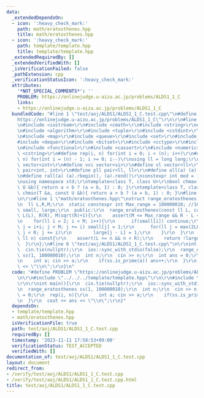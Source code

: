 ```yaml
---
data:
  _extendedDependsOn:
  - icon: ':heavy_check_mark:'
    path: math/eratosthenes.hpp
    title: math/eratosthenes.hpp
  - icon: ':heavy_check_mark:'
    path: template/template.hpp
    title: template/template.hpp
  _extendedRequiredBy: []
  _extendedVerifiedWith: []
  _isVerificationFailed: false
  _pathExtension: cpp
  _verificationStatusIcon: ':heavy_check_mark:'
  attributes:
    '*NOT_SPECIAL_COMMENTS*': ''
    PROBLEM: https://onlinejudge.u-aizu.ac.jp/problems/ALDS1_1_C
    links:
    - https://onlinejudge.u-aizu.ac.jp/problems/ALDS1_1_C
  bundledCode: "#line 1 \"test/aoj/ALDS1/ALDS1_1_C.test.cpp\"\n#define PROBLEM \"\
    https://onlinejudge.u-aizu.ac.jp/problems/ALDS1_1_C\"\r\n\r\n#line 1 \"template/template.hpp\"\
    \n#include <iostream>\r\n#include <cmath>\r\n#include <string>\r\n#include <vector>\r\
    \n#include <algorithm>\r\n#include <tuple>\r\n#include <cstdint>\r\n#include <cstdio>\r\
    \n#include <map>\r\n#include <queue>\r\n#include <set>\r\n#include <stack>\r\n\
    #include <deque>\r\n#include <bitset>\r\n#include <cctype>\r\n#include <climits>\r\
    \n#include <functional>\r\n#include <cassert>\r\n#include <numeric>\r\n#include\
    \ <cstring>\r\n#define rep(i, n) for(int i = 0; i < (n); i++)\r\n#define per(i,\
    \ n) for(int i = (n) - 1; i >= 0; i--)\r\nusing ll = long long;\r\n#define vi\
    \ vector<int>\r\n#define vvi vector<vi>\r\n#define vl vector<ll>\r\n#define pii\
    \ pair<int, int>\r\n#define pll pair<ll, ll>\r\n#define all(a) (a).begin(), (a).end()\r\
    \n#define rall(a) (a).rbegin(), (a).rend()\r\nconstexpr int mod = 1000000007;\r\
    \nusing namespace std;\r\ntemplate<class T, class U>\r\nbool chmax(T &a, const\
    \ U &b){ return a < b ? (a = b, 1) : 0; }\r\ntemplate<class T, class U>\r\nbool\
    \ chmin(T &a, const U &b){ return a > b ? (a = b, 1) : 0; }\n#line 4 \"test/aoj/ALDS1/ALDS1_1_C.test.cpp\"\
    \n\r\n#line 1 \"math/eratosthenes.hpp\"\nstruct range_eratosthenes {\r\n  private:\r\
    \n  ll L,R,M;\r\n  static constexpr int Max_range = 100000010; //10^8\r\n  bitset<Max_range>\
    \ small, large;\r\n  public:\r\n  range_eratosthenes(const ll L, const ll R) :\
    \ L(L), R(R), M(sqrt(R)+1){\r\n    assert(M <= Max_range && R - L <= Max_range);\r\
    \n    for(ll i = 2; i < M; i++){\r\n      if(small[i]) continue;\r\n      for(ll\
    \ j = i+i; j < M; j += i) small[j] = 1;\r\n      for(ll j = max(2LL, (L+i-1)/i)*i;\
    \ j < R; j += i)\r\n        large[j - L] = 1;\r\n    }\r\n  }\r\n  bool is_prime(const\
    \ ll n) const{\r\n    assert(L <= n && n < R);\r\n    return !large[n - L];\r\n\
    \  }\r\n};\n#line 6 \"test/aoj/ALDS1/ALDS1_1_C.test.cpp\"\n\r\nint main(){\r\n\
    \  cin.tie(nullptr);\r\n  ios::sync_with_stdio(false);\r\n  range_eratosthenes\
    \ ss(1, 100000010);\r\n  int n;\r\n  cin >> n;\r\n  int ans = 0;\r\n  rep(i, n){\r\
    \n    int a; cin >> a;\r\n    if(ss.is_prime(a)) ans++;\r\n  }\r\n  cout << ans\
    \ << \"\\n\";\r\n}\n"
  code: "#define PROBLEM \"https://onlinejudge.u-aizu.ac.jp/problems/ALDS1_1_C\"\r\
    \n\r\n#include \"../../../template/template.hpp\"\r\n\r\n#include \"../../../math/eratosthenes.hpp\"\
    \r\n\r\nint main(){\r\n  cin.tie(nullptr);\r\n  ios::sync_with_stdio(false);\r\
    \n  range_eratosthenes ss(1, 100000010);\r\n  int n;\r\n  cin >> n;\r\n  int ans\
    \ = 0;\r\n  rep(i, n){\r\n    int a; cin >> a;\r\n    if(ss.is_prime(a)) ans++;\r\
    \n  }\r\n  cout << ans << \"\\n\";\r\n}"
  dependsOn:
  - template/template.hpp
  - math/eratosthenes.hpp
  isVerificationFile: true
  path: test/aoj/ALDS1/ALDS1_1_C.test.cpp
  requiredBy: []
  timestamp: '2023-11-11 17:58:53+09:00'
  verificationStatus: TEST_ACCEPTED
  verifiedWith: []
documentation_of: test/aoj/ALDS1/ALDS1_1_C.test.cpp
layout: document
redirect_from:
- /verify/test/aoj/ALDS1/ALDS1_1_C.test.cpp
- /verify/test/aoj/ALDS1/ALDS1_1_C.test.cpp.html
title: test/aoj/ALDS1/ALDS1_1_C.test.cpp
---
```

